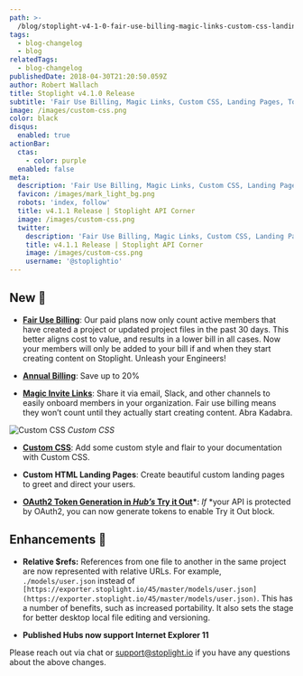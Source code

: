 ```yaml
---
path: >-
  /blog/stoplight-v4-1-0-fair-use-billing-magic-links-custom-css-landing-pages-token-generation-2f38aabdb78b
tags:
  - blog-changelog
  - blog
relatedTags:
  - blog-changelog
publishedDate: 2018-04-30T21:20:50.059Z
author: Robert Wallach
title: Stoplight v4.1.0 Release
subtitle: 'Fair Use Billing, Magic Links, Custom CSS, Landing Pages, Token Generation'
image: /images/custom-css.png
color: black
disqus:
  enabled: true
actionBar:
  ctas:
    - color: purple
  enabled: false
meta:
  description: 'Fair Use Billing, Magic Links, Custom CSS, Landing Pages, Token Generation'
  favicon: /images/mark_light_bg.png
  robots: 'index, follow'
  title: v4.1.1 Release | Stoplight API Corner
  image: /images/custom-css.png
  twitter:
    description: 'Fair Use Billing, Magic Links, Custom CSS, Landing Pages, Token Generation'
    title: v4.1.1 Release | Stoplight API Corner
    image: /images/custom-css.png
    username: '@stoplightio'
---
```


## New 🚀

- **[Fair Use Billing](https://docs.stoplight.io/platform/getting-started/billing)**: Our paid plans now only count active members that have created a project or updated project files in the past 30 days. This better aligns cost to value, and results in a lower bill in all cases. Now your members will only be added to your bill if and when they start creating content on Stoplight. Unleash your Engineers!

- **[Annual Billing](https://docs.stoplight.io/platform/getting-started/billing)**: Save up to 20%

- **[Magic Invite Links](https://docs.stoplight.io/platform/organizations/invite-people)**: Share it via email, Slack, and other channels to easily onboard members in your organization. Fair use billing means they won’t count until they actually start creating content. Abra Kadabra.

![Custom CSS](https://cdn-images-1.medium.com/max/800/1*1J5Ndy3hDPJxnzd0bWd62w.png)
_Custom CSS_

- **[Custom CSS](https://docs.stoplight.io/documentation/design/custom-css)**: Add some custom style and flair to your documentation with Custom CSS.

- **Custom HTML Landing Pages**: Create beautiful custom landing pages to greet and direct your users.

- **[OAuth2 Token Generation in _Hub’s_ Try it Out](https://docs.stoplight.io/documentation/oauth-hubs)\***: _If_ \*your API is protected by OAuth2, you can now generate tokens to enable Try it Out block.

## Enhancements 💪

- **Relative \$refs:** References from one file to another in the same project are now represented with relative URLs. For example, `./models/user.json` instead of `[https://exporter.stoplight.io/45/master/models/user.json](https://exporter.stoplight.io/45/master/models/user.json)`. This has a number of benefits, such as increased portability. It also sets the stage for better desktop local file editing and versioning.

- **Published Hubs now support Internet Explorer 11**

Please reach out via chat or support@stoplight.io if you have any questions about the above changes.
